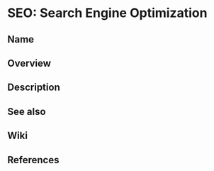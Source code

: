 # SEO: Search Engine Optimization

## Name

## Overview

## Description

## See also

## Wiki

## References

